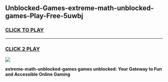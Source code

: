 
## Unblocked-Games-extreme-math-unblocked-games-Play-Free-5uwbj
<h3>
<a href="https://premium76.site?title=extreme-math-unblocked-games&ref=18A1">CLICK TO PLAY</a></h3>
<hr>

<h3>
<a href="https://premium76.site?title=extreme-math-unblocked-games&ref=18A1">CLICK 2 PLAY</a>
  
</h3>

<a href="https://premium76.site?title=extreme-math-unblocked-games&ref=18A1"><img src="https://clearcache.store/games.png"></a>


**extreme-math-unblocked-games games unblocked: Your Gateway to Fun and Accessible Online Gaming**
